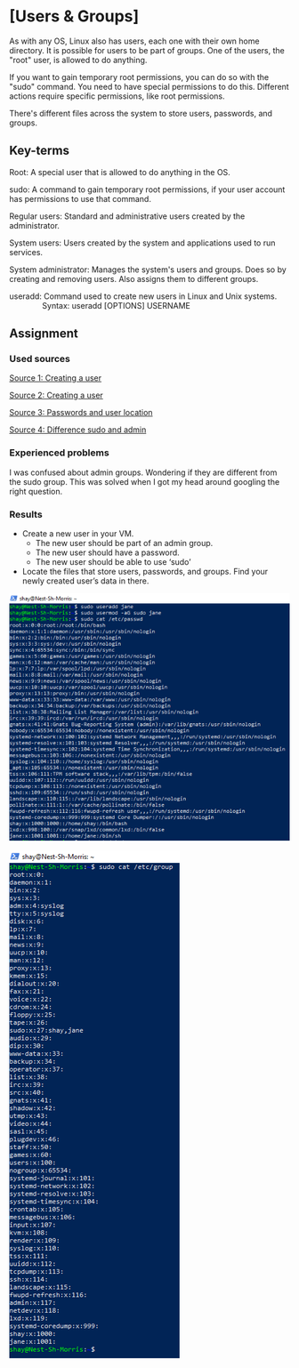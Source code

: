 # [Users & Groups]
As with any OS, Linux also has users, each one with their own home directory. It is possible for users to be part of groups. One of the users, the "root" user, is allowed to do anything.

If you want to gain temporary root permissions, you can do so with the "sudo" command. You need to have special permissions to do this. Different actions require specific permissions, like root permissions.

There's different files across the system to store users, passwords, and groups.

## Key-terms
Root: A special user that is allowed to do anything in the OS.

sudo: A command to gain temporary root permissions, if your user account has permissions to use that command.

Regular users: Standard and administrative users created by the administrator.

System users: Users created by the system and applications used to run services.

System administrator: Manages the system's users and groups. Does so by creating and removing users. Also assigns them to different groups.

useradd: Command used to create new users in Linux and Unix systems.\
               Syntax: useradd [OPTIONS] USERNAME


## Assignment
### Used sources
[Source 1: Creating a user](https://linuxize.com/post/how-to-create-users-in-linux-using-the-useradd-command/)

[Source 2: Creating a user](https://www.cyberciti.biz/faq/add-new-user-account-with-admin-access-on-linux/)

[Source 3: Passwords and user location](https://mwiza.medium.com/how-is-user-account-information-stored-in-linux-999e26e7d361#:~:text=The%20%2Fetc%2Fshadow%20file%20stores,your%20system%20has%20a%20password.)

[Source 4: Difference sudo and admin](https://linuxconfig.org/distinguishing-between-the-sudo-and-admin-groups-in-linux-roles-and-usage)



### Experienced problems
I was confused about admin groups. Wondering if they are different from the sudo group. This was solved when I got my head around googling the right question. 

### Results
-   Create a new user in your VM.
    -   The new user should be part of an admin group.
    -   The new user should have a password.
    -   The new user should be able to use ‘sudo’
-   Locate the files that store users, passwords, and groups. Find your newly created user’s data in there.

![Result1](Proof-of-Success-1.png)

![Result2](Proof-of-Success-2.png)